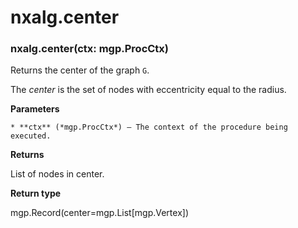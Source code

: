 # nxalg.center


### nxalg.center(ctx: mgp.ProcCtx)
Returns the center of the graph `G`.

The *center* is the set of nodes with eccentricity equal to the radius.


**Parameters**

    * **ctx** (*mgp.ProcCtx*) – The context of the procedure being executed.



**Returns**

List of nodes in center.



**Return type**

mgp.Record(center=mgp.List[mgp.Vertex])
